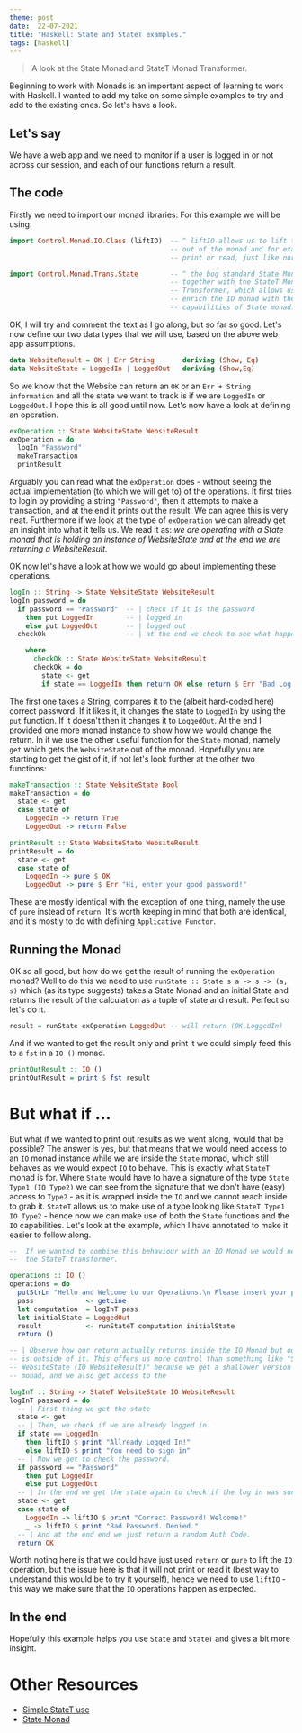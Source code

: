 ```yaml
---
theme: post
date:  22-07-2021
title: "Haskell: State and StateT examples."
tags: [haskell]
---
```


> A look at the State Monad and StateT Monad Transformer.

Beginning to work with Monads is an important aspect of learning to work with
Haskell. I wanted to add my take on some simple examples to try and add to the
existing ones. So let's have a look.


## Let's say

We have a web app and we need to monitor if a user is logged in or not across
our session, and each of our functions return a result.

## The code 

Firstly we need to import our monad libraries. For this example we will be using:
```haskell
import Control.Monad.IO.Class (liftIO)  -- ^ liftIO allows us to lift the output
                                        -- out of the monad and for example
                                        -- print or read, just like normal IO.

import Control.Monad.Trans.State        -- ^ the bog standard State Monad,
                                        -- together with the StateT Monad
                                        -- Transformer, which allows us to
                                        -- enrich the IO monad with the
                                        -- capabilities of State monad.
```

OK, I will try and comment the text as I go along, but so far so good. Let's now
define our two data types that we will use, based on the above web app
assumptions.

```haskell
data WebsiteResult = OK | Err String       deriving (Show, Eq)
data WebsiteState = LoggedIn | LoggedOut   deriving (Show,Eq)
```

So we know that the Website can return an `OK` or an `Err + String information`
and all the state we want to track is if we are `LoggedIn` or `LoggedOut`. I
hope this is all good until now. Let's now have a look at defining an operation.

```haskell
exOperation :: State WebsiteState WebsiteResult
exOperation = do
  logIn "Password"
  makeTransaction
  printResult
```

Arguably you can read what the `exOperation` does - without seeing the actual
implementation (to which we will get to) of the operations. It first tries to
login by providing a string `"Password"`, then it attempts to make a
transaction, and at the end it prints out the result. We can agree this is very
neat. Furthermore if we look at the type of `exOperation` we can already get an
insight into what it tells us. We read it as: *we are operating with a State
monad that is holding an instance of WebsiteState and at the end we are
returning a WebsiteResult.*

OK now let's have a look at how we would go about implementing these operations.

```haskell
logIn :: String -> State WebsiteState WebsiteResult
logIn password = do
  if password == "Password"  -- | check if it is the password 
    then put LoggedIn        -- | logged in
    else put LoggedOut       -- | logged out
  checkOk                    -- | at the end we check to see what happened

    where
      checkOk :: State WebsiteState WebsiteResult
      checkOk = do
        state <- get
        if state == LoggedIn then return OK else return $ Err "Bad Log In"
```

The first one takes a String, compares it to the (albeit hard-coded here) correct
password. If it likes it, it changes the state to `LoggedIn` by using the `put`
function. If it doesn't then it changes it to `LoggedOut`. At the end I provided
one more monad instance to show how we would change the return. In it we use the
other useful function for the `State` monad, namely `get` which gets the
`WebsiteState` out of the monad. Hopefully you are starting to get the gist of
it, if not let's look further at the other two functions:

```haskell
makeTransaction :: State WebsiteState Bool
makeTransaction = do
  state <- get
  case state of
    LoggedIn -> return True
    LoggedOut -> return False

printResult :: State WebsiteState WebsiteResult
printResult = do
  state <- get
  case state of
    LoggedIn -> pure $ OK
    LoggedOut -> pure $ Err "Hi, enter your good password!"
```

These are mostly identical with the exception of one thing, namely the use of
`pure` instead of `return`. It's worth keeping in mind that both are identical,
and it's mostly to do with defining `Applicative Functor`.

## Running the Monad 

OK so all good, but how do we get the result of running the `exOperation` monad?
Well to do this we need to use `runState :: State s a -> s -> (a, s)` which (as
its type suggests) takes a State Monad and an initial State and returns the
result of the calculation as a tuple of state and result. Perfect so let's do it.

```haskell
result = runState exOperation LoggedOut -- will return (OK,LoggedIn)
```

And if we wanted to get the result only and print it we could simply feed this
to a `fst` in a `IO ()` monad.

```haskell
printOutResult :: IO ()
printOutResult = print $ fst result
```

# But what if ...
But what if we wanted to print out results as we went along, would that be
possible? The answer is yes, but that means that we would need access to an `IO`
monad instance while we are inside the `State` monad, which still behaves as we
would expect `IO` to behave. This is exactly what `StateT` monad is for. Where
`State` would have to have a signature of the type `State Type1 (IO Type2)` we
can see from the signature that we don't have (easy) access to `Type2` - as it
is wrapped inside the `IO` and we cannot reach inside to grab it. `StateT`
allows us to make use of a type looking like `StateT Type1 IO Type2` - hence now
we can make use of both the `State` functions and the `IO` capabilities. Let's
look at the example, which I have annotated to make it easier to follow along.

```haskell
--  If we wanted to combine this behaviour with an IO Monad we would need to use
--  the StateT transformer.

operations :: IO ()
operations = do
  putStrLn "Hello and Welcome to our Operations.\n Please insert your password:"
  pass             <- getLine
  let computation  = logInT pass
  let initialState = LoggedOut
  result           <- runStateT computation initialState
  return ()

-- | Observe how our return actually returns inside the IO Monad but our state
-- is outside of it. This offers us more control than something like "State
-- WebsiteState (IO WebsiteResult)" because we get a shallower version of the
-- monad, and we also get access to the 

logInT :: String -> StateT WebsiteState IO WebsiteResult
logInT password = do
  -- | First thing we get the state
  state <- get
  -- | Then, we check if we are already logged in.
  if state == LoggedIn
    then liftIO $ print "Allready Logged In!"
    else liftIO $ print "You need to sign in"
  -- | Now we get to check the password.
  if password == "Password"           
    then put LoggedIn                 
    else put LoggedOut
  -- | In the end we get the state again to check if the log in was successful.
  state <- get
  case state of
    LoggedIn -> liftIO $ print "Correct Password! Welcome!"
    _ -> liftIO $ print "Bad Password. Denied."
  -- | And at the end end we just return a random Auth Code.
  return OK
```

Worth noting here is that we could have just used `return` or `pure` to lift the
`IO` operation, but the issue here is that it will not print or read it (best
way to understand this would be to try it yourself), hence we need to use
`liftIO` - this way we make sure that the `IO` operations happen as expected. 

## In the end

Hopefully this example helps you use `State` and `StateT` and gives a bit more
insight.

# Other Resources
- [Simple StateT use](https://wiki.haskell.org/Simple_StateT_use)
- [State Monad](https://wiki.haskell.org/State_Monad)
